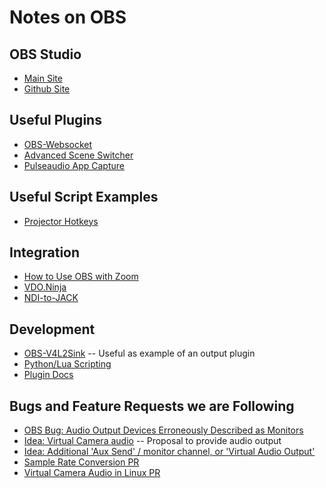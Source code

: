 # Notes on OBS

## OBS Studio

* [Main Site](https://obsproject.com/)
* [Github Site](https://github.com/obsproject/obs-studio)

## Useful Plugins

* [OBS-Websocket](https://github.com/obsproject/obs-websocket)
* [Advanced Scene Switcher](https://github.com/WarmUpTill/SceneSwitcher)
* [Pulseaudio App Capture](https://github.com/jbwong05/obs-pulseaudio-app-capture)

## Useful Script Examples

* [Projector Hotkeys](https://obsproject.com/forum/resources/projector-hotkeys.1197/)

## Integration

* [How to Use OBS with Zoom](https://www.eigenmagic.com/2020/04/22/how-to-use-obs-studio-with-zoom/)
* [VDO.Ninja](https://docs.vdo.ninja/)
* [NDI-to-JACK](https://github.com/lplassman/NDI-to-JACK)

## Development

* [OBS-V4L2Sink](https://github.com/CatxFish/obs-v4l2sink) -- Useful as example of an output plugin
* [Python/Lua Scripting](https://docs.obsproject.com/scripting)
* [Plugin Docs](https://obsproject.com/docs/plugins.html)

## Bugs and Feature Requests we are Following

* [OBS Bug: Audio Output Devices Erroneously Described as Monitors](https://github.com/obsproject/obs-studio/pull/4226)
* [Idea: Virtual Camera audio](https://ideas.obsproject.com/posts/1415/obs-virtual-camera-audio) -- Proposal to provide audio output
* [Idea: Additional 'Aux Send' / monitor channel, or 'Virtual Audio Output'](https://ideas.obsproject.com/posts/965/additional-aux-send-monitor-channel-or-virtual-audio-output)
* [Sample Rate Conversion PR](https://github.com/obsproject/obs-studio/pull/6351)
* [Virtual Camera Audio in Linux PR](https://github.com/obsproject/obs-studio/pull/8171)

